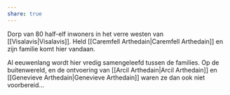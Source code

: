 ```yaml
---
share: true
---
```

Dorp van 80 half-elf inwoners in het verre westen van [[Visalavis|Visalavis]]. Held [[Caremfell Arthedain|Caremfell Arthedain]] en zijn familie komt hier vandaan.

Al eeuwenlang wordt hier vredig samengeleefd tussen de families. Op de buitenwereld, en de ontvoering van [[Arcil Arthedain|Arcil Arthedain]] en [[Genevieve Arthedain|Genevieve Arthedain]] waren ze dan ook niet voorbereid...